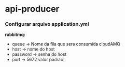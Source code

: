 # api-producer

### Configurar arquivo application.yml

**rabbitmq:**
- queue -> Nome da fila que sera consumida cloudAMQ
- host -> nome do host
- password -> senha do host
- port -> 5672 valor padrão
